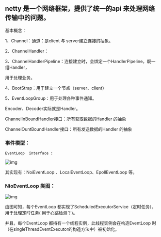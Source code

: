 ## netty 是一个网络框架，提供了统一的api 来处理网络传输中的问题。



基本概念：

1、Channel：通道：是client 与 server建立连接的抽象。

2、ChannelHandler：

3、ChannelHandlerPipeline：连接建立时，会绑定一个HandlerPipeline，既一组Handler，

用于处理业务。

4、BootStrap：用于建立一个节点（server、client）

5、EventLoopGroup：用于处理各种事件通知。

Encoder、Decoder实际就是Handler。

ChannelInBoundHandler接口：所有获取数据的Handler 的抽象

ChannelOuntBoundHandler接口：所有发送数据的Handler 的抽象





### 事件模型：

 	EventLoop  interface :

![img](C:/Users/Sandu/AppData/Local/YNote/data/air0210@163.com/df10df185ece4e5b8d952aef140679cd/clipboard.png)

其实现有：NoiEventLoop 、LocalEventLoop、EpollEventLoop 等。

### NioEventLoop 类图：

![img](C:/Users/Sandu/AppData/Local/YNote/data/air0210@163.com/058542d75fe34c43b7d16c92a216fcd1/clipboard.png)



由图可知，每个EventLoop 都实现了ScheduledExecutorService（定时任务），用于处理定时任务( 用于心跳检测？)。

并且，每个EventLoop 都持有一个线程实例，此线程实例会在构造EventLoop 时（在singleThreadEventExecutor的构造方法中）被初始化。	
